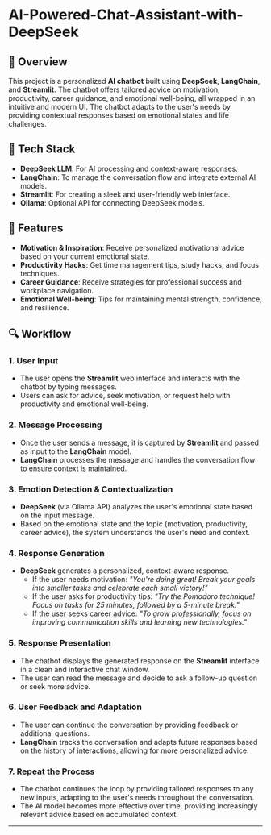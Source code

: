 # AI-Powered-Chat-Assistant-with-DeepSeek
## 🚀 Overview

This project is a personalized **AI chatbot** built using **DeepSeek**, **LangChain**, and **Streamlit**. The chatbot offers tailored advice on motivation, productivity, career guidance, and emotional well-being, all wrapped in an intuitive and modern UI. The chatbot adapts to the user's needs by providing contextual responses based on emotional states and life challenges.

## 🔧 Tech Stack

- **DeepSeek LLM**: For AI processing and context-aware responses.
- **LangChain**: To manage the conversation flow and integrate external AI models.
- **Streamlit**: For creating a sleek and user-friendly web interface.
- **Ollama**: Optional API for connecting DeepSeek models.

## 🌟 Features

- **Motivation & Inspiration**: Receive personalized motivational advice based on your current emotional state.
- **Productivity Hacks**: Get time management tips, study hacks, and focus techniques.
- **Career Guidance**: Receive strategies for professional success and workplace navigation.
- **Emotional Well-being**: Tips for maintaining mental strength, confidence, and resilience.
## 🔍 Workflow

### 1. **User Input**

- The user opens the **Streamlit** web interface and interacts with the chatbot by typing messages.
- Users can ask for advice, seek motivation, or request help with productivity and emotional well-being.

### 2. **Message Processing**

- Once the user sends a message, it is captured by **Streamlit** and passed as input to the **LangChain** model.
- **LangChain** processes the message and handles the conversation flow to ensure context is maintained.

### 3. **Emotion Detection & Contextualization**

- **DeepSeek** (via Ollama API) analyzes the user's emotional state based on the input message.
- Based on the emotional state and the topic (motivation, productivity, career advice), the system understands the user's need and context.

### 4. **Response Generation**

- **DeepSeek** generates a personalized, context-aware response.
  - If the user needs motivation: *"You're doing great! Break your goals into smaller tasks and celebrate each small victory!"*
  - If the user asks for productivity tips: *"Try the Pomodoro technique! Focus on tasks for 25 minutes, followed by a 5-minute break."*
  - If the user seeks career advice: *"To grow professionally, focus on improving communication skills and learning new technologies."*

### 5. **Response Presentation**

- The chatbot displays the generated response on the **Streamlit** interface in a clean and interactive chat window.
- The user can read the message and decide to ask a follow-up question or seek more advice.

### 6. **User Feedback and Adaptation**

- The user can continue the conversation by providing feedback or additional questions.
- **LangChain** tracks the conversation and adapts future responses based on the history of interactions, allowing for more personalized advice.

### 7. **Repeat the Process**

- The chatbot continues the loop by providing tailored responses to any new inputs, adapting to the user's needs throughout the conversation.
- The AI model becomes more effective over time, providing increasingly relevant advice based on accumulated context.

---
